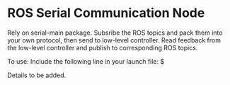 # ROS Serial Communication Node

Rely on serial-main package.
Subsribe the ROS topics and pack them into your own protocol, then send to low-level controller. 
Read feedback from the low-level controller and publish to corresponding ROS topics.

To use: Include the following line in your launch file:
 $ <node name="my_serial_node" pkg="my_serial_node" type="my_serial_node" />


Details to be added.


